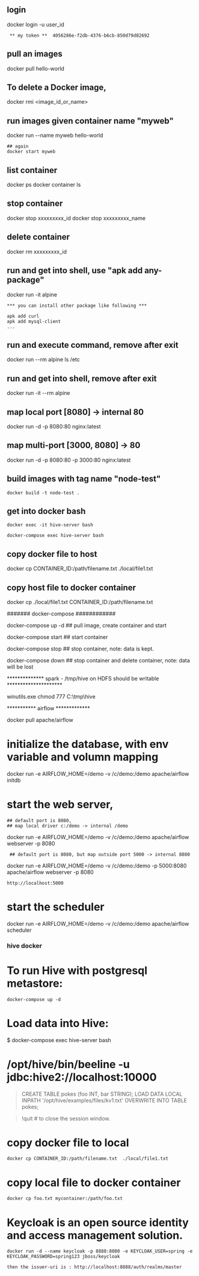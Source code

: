 
## login

docker login -u user_id

     ** my token **  4056286e-f2db-4376-b6cb-850d79d82692

## pull an images
docker pull hello-world

## To delete a Docker image, 

docker rmi <image_id_or_name>

## run images given container name "myweb"
docker run --name myweb hello-world

	## again
	docker start myweb 


## list container
docker ps
docker container ls

## stop container
docker stop xxxxxxxxx_id
docker stop xxxxxxxxx_name


## delete container
docker rm xxxxxxxxx_id

## run and get into shell, use "apk add any-package"

docker run -it alpine

    *** you can install other package like following ***
	
    apk add curl
	apk add mysql-client
	...

## run and execute command, remove after exit

docker run --rm alpine ls /etc


## run and get into shell, remove after exit

docker run -it --rm alpine


## map local port [8080] -> internal 80
docker run -d -p 8080:80 nginx:latest 

## map multi-port [3000, 8080] -> 80
docker run -d -p 8080:80 -p 3000:80 nginx:latest 



## build images with tag name "node-test"

	docker build -t node-test .


## get into docker bash

	docker exec -it hive-server bash
	
	docker-compose exec hive-server bash


## copy docker file to host
  
  docker cp CONTAINER_ID:/path/filename.txt  ./local/file1.txt
  
## copy  host file to docker container
  
  docker cp ./local/file1.txt  CONTAINER_ID:/path/filename.txt   
  
  
#######  docker-compose ############

docker-compose up -d     ## pull image, create container and start 

docker-compose start     ## start container

docker-compose stop     ## stop container, note: data is kept.

docker-compose down     ## stop container and delete container, note: data will be lost

 
************** spark - /tmp/hive on HDFS should be writable *********************

winutils.exe chmod 777 C:\tmp\hive


*********** airflow *************

docker pull apache/airflow

# initialize the database, with env variable and volumn mapping

docker run -e AIRFLOW_HOME=/demo -v /c/demo:/demo apache/airflow initdb


# start the web server, 
	## default port is 8080, 
	## map local driver c:/demo -> internal /demo

docker run -e AIRFLOW_HOME=/demo -v /c/demo:/demo apache/airflow webserver -p 8080

     ## default port is 8080, but map outside port 5000 -> internal 8080

docker run -e AIRFLOW_HOME=/demo -v /c/demo:/demo -p 5000:8080  apache/airflow webserver -p 8080


	http://localhost:5000


# start the scheduler

docker run -e AIRFLOW_HOME=/demo -v /c/demo:/demo apache/airflow scheduler

	
### hive docker 

# To run Hive with postgresql metastore:
    
	docker-compose up -d


# Load data into Hive:
  $ docker-compose exec hive-server bash
  # /opt/hive/bin/beeline -u jdbc:hive2://localhost:10000
  > CREATE TABLE pokes (foo INT, bar STRING);
  > LOAD DATA LOCAL INPATH '/opt/hive/examples/files/kv1.txt' OVERWRITE INTO TABLE pokes;
  
  > !quit  # to close the session window.

# copy docker file to local
  
	docker cp CONTAINER_ID:/path/filename.txt  ./local/file1.txt
 
# copy  local file to docker container

	docker cp foo.txt mycontainer:/path/foo.txt 
	
# Keycloak is an open source identity and access management solution.

	docker run -d --name keycloak -p 8888:8080 -e KEYCLOAK_USER=spring -e KEYCLOAK_PASSWORD=spring123 jboss/keycloak

    then the issuer-uri is : http://localhost:8888/auth/realms/master
	
	
	
	
